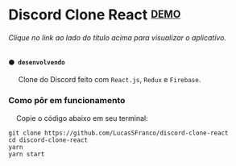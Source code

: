 # Discord Clone React <sup><sub>[DEMO](https://react-discord-clone-1aa2a.web.app)</sub></sup>

###### Clique no link ao lado do título acima para visualizar o aplicativo.

__`🟠 desenvolvendo`__

&nbsp;&nbsp;&nbsp;&nbsp; Clone do Discord feito com `React.js`, `Redux` e `Firebase`.

### Como pôr em funcionamento

&nbsp;&nbsp;&nbsp;&nbsp;Copie o código abaixo em seu terminal:
```
git clone https://github.com/LucasSFranco/discord-clone-react
cd discord-clone-react
yarn
yarn start
```
